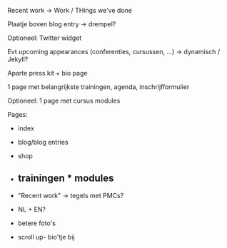 

Recent work -> Work / THings we've done

Plaatje boven blog entry -> drempel?

Optioneel: Twitter widget

Evt upcoming appearances (conferenties, cursussen, ...) 
 -> dynamisch / Jekyll?

Aparte press kit + bio page

1 page met belangrijkste trainingen, agenda, inschrijfformulier

Optioneel: 1 page met cursus modules 

Pages:
- index
- blog/blog entries
- shop
- trainingen * modules
  - 

- "Recent work" -> tegels met PMCs?

- NL + EN?

- betere foto's
- scroll up- bio'tje bij

